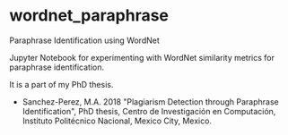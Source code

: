 # wordnet_paraphrase
Paraphrase Identification using WordNet

Jupyter Notebook for experimenting with WordNet similarity metrics for paraphrase identification.

It is a part of my PhD thesis.

 - Sanchez-Perez, M.A. 2018 "Plagiarism Detection through Paraphrase Identification", PhD thesis, Centro de Investigación en Computación, Instituto Politécnico Nacional, Mexico City, Mexico.
